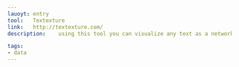 ```yaml
---
lauoyt: entry
tool:	Textexture
link:	http://textexture.com/
description:	using this tool you can visualize any text as a network

tags:
- data
---
```

